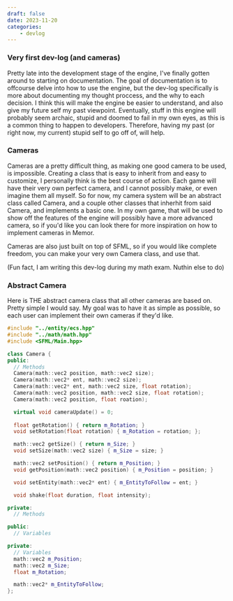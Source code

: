 ```yaml
---
draft: false 
date: 2023-11-20
categories:
    - devlog
---
```


### Very first dev-log (and cameras)

Pretty late into the development stage of the engine, I've finally gotten around to starting on documentation. The goal of documentation
is to offcourse delve into <er>how</er> to use the engine, but the dev-log specifically is more about documenting my thought proccess, and the <er>why</er>
to each decision. I think this will make the engine be easier to understand, and also give my future self my past viewpoint. Eventually, stuff in this engine will
probably seem archaic, stupid and doomed to fail in my own eyes, as this is a common thing to happen to developers. Therefore, having my past (or right now, my current) 
stupid self to go off of, will help.

### Cameras

Cameras are a pretty difficult thing, as making <er>one</er> good camera to be used, is impossible. Creating a class that is easy to inherit from and easy to customize, I personally 
think is the best course of action. Each game will have their very own perfect camera, and I cannot possibly make, or even imagine them all myself. So for now, my camera system will be 
an abstract class called Camera, and a couple other classes that inherhit from said Camera, and implements a basic one. In my own game, that will be used to show off the features of the
engine will possibly have a more advanced camera, so if you'd like you can look there for more inspiration on how to implement cameras in Memor.

Cameras are also just built on top of SFML, so if you would like complete freedom, you can make your very own Camera class, and use that. 

(Fun fact, I am writing this dev-log during my math exam. Nuthin else to do) 


### Abstract Camera

Here is THE abstract camera class that all other cameras are based on. Pretty simple I would say. My goal was to have it as simple as possible, so each user can implement their own cameras if they'd
like.

```cpp
#include "../entity/ecs.hpp"
#include "../math/math.hpp"
#include <SFML/Main.hpp>

class Camera {
public:
  // Methods
  Camera(math::vec2 position, math::vec2 size);
  Camera(math::vec2* ent, math::vec2 size);
  Camera(math::vec2* ent, math::vec2 size, float rotation);
  Camera(math::vec2 position, math::vec2 size, float rotation);
  Camera(math::vec2 position, float roation);

  virtual void cameraUpdate() = 0;
  
  float getRotation() { return m_Rotation; }
  void setRotation(float rotation) { m_Rotation = rotation; };

  math::vec2 getSize() { return m_Size; }
  void setSize(math::vec2 size) { m_Size = size; }

  math::vec2 setPosition() { return m_Position; }
  void getPosition(math::vec2 position) { m_Position = position; }

  void setEntity(math::vec2* ent) { m_EntityToFollow = ent; }

  void shake(float duration, float intensity);

private:
  // Methods

public:
  // Variables

private:
  // Variables
  math::vec2 m_Position;
  math::vec2 m_Size;
  float m_Rotation;

  math::vec2* m_EntityToFollow;
};
```

